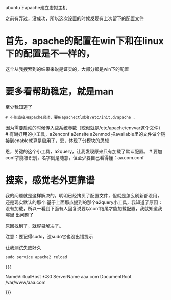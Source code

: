 
ubuntu下apache建立虚拟主机

之前有弄过，没成功，所以这次设置的时候发现有上次留下的配置文件

# 首先，apache的配置在win下和在linux下的配置是不一样的，

这个从我搜索到的结果来说是证实的，大部分都是win下的配置

# 要多看帮助稳定，就是man

至少我知道了 

	# 不能直接用apache启动，要用apachectl或者/etc/init.d/apache ，
因为需要启动的时候传入些系统参数（貌似就是/etc/apache/envvar这个文件）
	# 有谢好用的小工具，a2enconf a2ensite a2enmod
把available里的文件做个链接到enable就算是启用了，恩，体现了分模块的思想

恩，关键的这个小工具，a2query，让我发现原来只有加载了默认配置。
	# 要加conf才能被识别，名字倒是随意，但至少要自己看得懂：aa.com.conf

# 搜索，感觉老外更靠谱
   
   我的问题就是这样解决的。明明已经拷贝了配置文件，但就是怎么刷新都没用，
还是现实默认的那个.基于上面那点提到的那个a2query小工具，我知道了原因：
没有加载，所以一看到下面有人回复说要以conf结尾才能加载配置，我就知道我哪里
出问题了

原因找到了，就容易解决了。

注意：要记得sudo，没sudo它也没出错提示

让我测试失败好久

`sudo service apache2 reload`

{{{

NameVirtualHost *:80
<VirtualHost aaa.com:80>
ServerName aaa.com
DocumentRoot /var/www/aaa.com
</VirtualHost>

}}}
